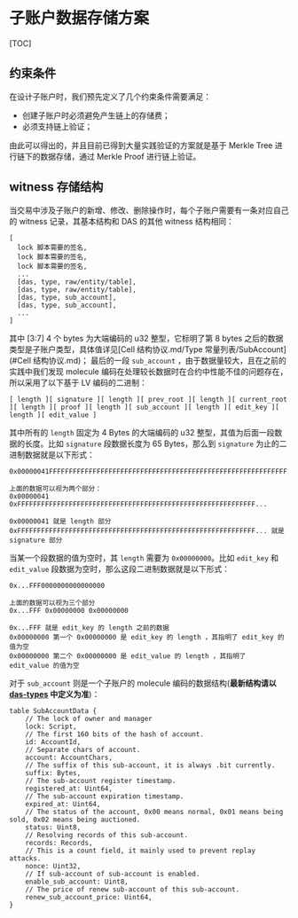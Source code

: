 # 子账户数据存储方案

[TOC]

## 约束条件

在设计子账户时，我们预先定义了几个约束条件需要满足：

- 创建子账户时必须避免产生链上的存储费；
- 必须支持链上验证；

由此可以得出的，并且目前已得到大量实践验证的方案就是基于 Merkle Tree 进行链下的数据存储，通过 Merkle Proof 进行链上验证。


## witness 存储结构

当交易中涉及子账户的新增、修改、删除操作时，每个子账户需要有一条对应自己的 witness 记录，其基本结构和 DAS 的其他 witness 结构相同：

```
[
  lock 脚本需要的签名,
  lock 脚本需要的签名,
  lock 脚本需要的签名,
  ...
  [das, type, raw/entity/table],
  [das, type, raw/entity/table],
  [das, type, sub_account],
  [das, type, sub_account],
  ...
]
```

其中 [3:7] 4 个 bytes 为大端编码的 u32 整型，它标明了第 8 bytes 之后的数据类型是子账户类型，具体值详见[Cell 结构协议.md/Type 常量列表/SubAccount](#Cell 结构协议.md)；
最后的一段 `sub_account` ，由于数据量较大，且在之前的实践中我们发现 molecule 编码在处理较长数据时在合约中性能不佳的问题存在，所以采用了以下基于 LV 编码的二进制：

```
[ length ][ signature ][ length ][ prev_root ][ length ][ current_root ][ length ][ proof ][ length ][ sub_account ][ length ][ edit_key ][ length ][ edit_value ]
```

其中所有的 `length` 固定为 4 Bytes 的大端编码的 u32 整型，其值为后面一段数据的长度。比如 `signature` 段数据长度为 65 Bytes，那么到 `signature` 
为止的二进制数据就是以下形式：

```
0x00000041FFFFFFFFFFFFFFFFFFFFFFFFFFFFFFFFFFFFFFFFFFFFFFFFFFFFFFFFFFFF...

上面的数据可以视为两个部分：
0x00000041 0xFFFFFFFFFFFFFFFFFFFFFFFFFFFFFFFFFFFFFFFFFFFFFFFFFFFFFFFFFFFF...

0x00000041 就是 length 部分
0xFFFFFFFFFFFFFFFFFFFFFFFFFFFFFFFFFFFFFFFFFFFFFFFFFFFFFFFFFFFF... 就是 signature 部分
```

当某一个段数据的值为空时，其 `length` 需要为 `0x00000000`。比如 `edit_key` 和 `edit_value` 段数据为空时，那么这段二进制数据就是以下形式：

```
0x...FFF0000000000000000

上面的数据可以视为三个部分
0x...FFF 0x00000000 0x00000000

0x...FFF 就是 edit_key 的 length 之前的数据
0x00000000 第一个 0x00000000 是 edit_key 的 length ，其指明了 edit_key 的值为空
0x00000000 第二个 0x00000000 是 edit_value 的 length ，其指明了 edit_value 的值为空
```

对于 `sub_account` 则是一个子账户的 molecule 编码的数据结构(**最新结构请以 [das-types](https://github.com/DeAccountSystems/das-types) 中定义为准**)：

```
table SubAccountData {
    // The lock of owner and manager
    lock: Script,
    // The first 160 bits of the hash of account.
    id: AccountId,
    // Separate chars of account.
    account: AccountChars,
    // The suffix of this sub-account, it is always .bit currently.
    suffix: Bytes,
    // The sub-account register timestamp.
    registered_at: Uint64,
    // The sub-account expiration timestamp.
    expired_at: Uint64,
    // The status of the account, 0x00 means normal, 0x01 means being sold, 0x02 means being auctioned.
    status: Uint8,
    // Resolving records of this sub-account.
    records: Records,
    // This is a count field, it mainly used to prevent replay attacks.
    nonce: Uint32,
    // If sub-account of sub-account is enabled.
    enable_sub_account: Uint8,
    // The price of renew sub-account of this sub-account.
    renew_sub_account_price: Uint64,
}
```

